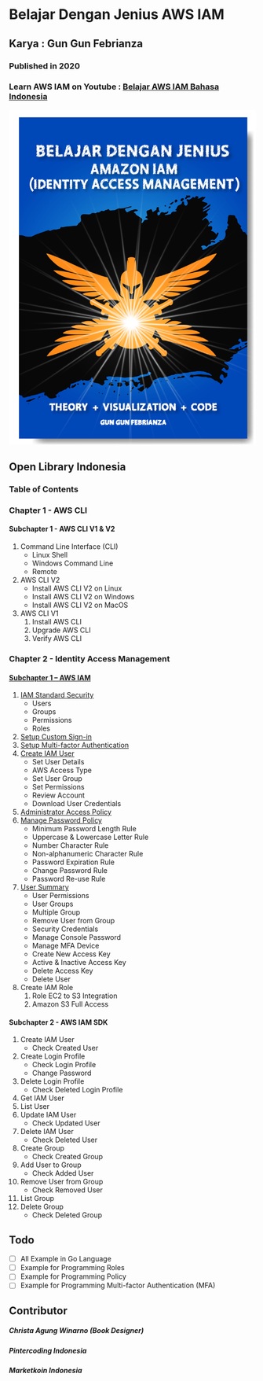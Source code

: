 # Belajar Dengan Jenius AWS IAM
## Karya : Gun Gun Febrianza
### Published in 2020
### Learn AWS IAM on Youtube : [Belajar AWS IAM Bahasa Indonesia](https://www.youtube.com/watch?v=WhO6kJfYeMU)

<img src="CoverBook Identity Access Management.png">

## Open Library Indonesia

### Table of Contents

### Chapter 1 - AWS CLI

#### Subchapter 1 - AWS CLI V1 & V2

1. Command Line Interface (CLI)
   - Linux Shell
   - Windows Command Line
   - Remote
2. AWS CLI V2
   - Install AWS CLI V2 on Linux
   - Install AWS CLI V2 on Windows
   - Install AWS CLI V2 on MacOS
3. AWS CLI V1
   1. Install AWS CLI
   2. Upgrade AWS CLI
   3. Verify AWS CLI


### Chapter 2 - Identity Access Management

#### [Subchapter 1 – AWS IAM](https://github.com/gungunfebrianza/Belajar-Dengan-Jenius-AWS-IAM/blob/master/subchapter1/subchapter1.md)

1. [IAM Standard Security](https://github.com/gungunfebrianza/Belajar-Dengan-Jenius-AWS-IAM/blob/master/subchapter1/1.IAM%20Standard%20Security.md)
   - Users
   - Groups
   - Permissions
   - Roles
2. [Setup Custom Sign-in](https://github.com/gungunfebrianza/Belajar-Dengan-Jenius-AWS-IAM/blob/master/subchapter1/2.Setup%20Custom%20Sign-in.md)
3. [Setup Multi-factor Authentication](https://github.com/gungunfebrianza/Belajar-Dengan-Jenius-AWS-IAM/blob/master/subchapter1/3.Setup%20MFA.md)
4. [Create IAM User](https://github.com/gungunfebrianza/Belajar-Dengan-Jenius-AWS-IAM/blob/master/subchapter1/4.Create%20IAM%20User.md)
   - Set User Details
   - AWS Access Type
   - Set User Group
   - Set Permissions
   - Review Account
   - Download User Credentials
5. [Administrator Access Policy](https://github.com/gungunfebrianza/Belajar-Dengan-Jenius-AWS-IAM/blob/master/subchapter1/5.Administrator%20Access%20Policy.md) 
6. [Manage Password Policy](https://github.com/gungunfebrianza/Belajar-Dengan-Jenius-AWS-IAM/blob/master/subchapter1/6.Manage%20Password%20Policy.md) 
   - Minimum Password Length Rule
   - Uppercase & Lowercase Letter Rule
   - Number Character Rule
   - Non-alphanumeric Character Rule
   - Password Expiration Rule
   - Change Password Rule
   - Password Re-use Rule
7. [User Summary](https://github.com/gungunfebrianza/Belajar-Dengan-Jenius-AWS-IAM/blob/master/subchapter1/7.User%20Summary.md) 
   - User Permissions
   - User Groups
   - Multiple Group
   - Remove User from Group
   - Security Credentials
   - Manage Console Password
   - Manage MFA Device
   - Create New Access Key
   - Active & Inactive Access Key
   - Delete Access Key
   - Delete User
8. Create IAM Role
   1. Role EC2 to S3 Integration
   2. Amazon S3 Full Access

#### Subchapter 2 - AWS IAM SDK

1. Create IAM User
   - Check Created User
2. Create Login Profile
   - Check Login Profile
   - Change Password
3. Delete Login Profile
   - Check Deleted Login Profile
4. Get IAM User
5. List User
6. Update IAM User
   - Check Updated User
7. Delete IAM User
   - Check Deleted User
8. Create Group
   - Check Created Group
9. Add User to Group
   - Check Added User
10. Remove User from Group
    - Check Removed User
11. List Group
12. Delete Group
    - Check Deleted Group

## Todo
- [ ] All Example in Go Language
- [ ] Example for Programming Roles
- [ ] Example for Programming Policy
- [ ] Example for Programming Multi-factor Authentication (MFA)

## Contributor
##### Christa Agung Winarno (Book Designer)
##### Pintercoding Indonesia
##### Marketkoin Indonesia
